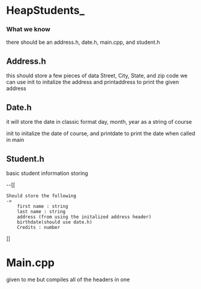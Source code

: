 # HeapStudents_


### What we know

there should be an address.h, date.h, main.cpp, and student.h


## Address.h

this should store a few pieces of data
Street, City, State, and zip code
we can use init to initalize the address and printaddress to print the given address


## Date.h

it will store the date in classic format day, month, year as a string of course

init to initalize the date of course, and printdate to print the date when called in main

## Student.h

basic student information storing

--[[

    Should store the following
    ->
        first name : string
        last name : string
        address (from using the initalized address header) 
        birthdate(should use date.h)
        Credits : number
]]


# Main.cpp

given to me but compiles all of the headers in one